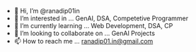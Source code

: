 - 👋 Hi, I’m @ranadip01in
- 👀 I’m interested in ... GenAI, DSA, Competetive Programmer
- 🌱 I’m currently learning ... Web Development, DSA, CP
- 💞️ I’m looking to collaborate on ... GenAI Projects
- 📫 How to reach me ... ranadip01.in@gmail.com

<!---
ranadip01in/ranadip01in is a ✨ special ✨ repository because its `README.md` (this file) appears on your GitHub profile.
You can click the Preview link to take a look at your changes.
--->
